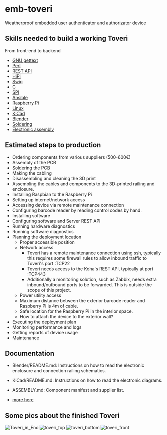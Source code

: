 # emb-toveri
Weatherproof embedded user authenticator and authorizator device

## Skills needed to build a working Toveri

From front-end to backend

- [GNU gettext](https://www.gnu.org/software/gettext/)
- [Perl](https://www.perl.org/)
- [REST API](http://www.restapitutorial.com/)
- [HiPi](http://raspberrypi.znix.com/hipidocs/)
- [Swig](http://www.swig.org/papers/Perl98/swigperl.htm)
- [C](http://www.cprogramming.com/)
- [SPI](https://en.wikipedia.org/wiki/Serial_Peripheral_Interface_Bus)
- [Ansible](http://docs.ansible.com/)
- [Raspberry Pi](https://www.raspberrypi.org/)
- [Linux](https://www.linuxfoundation.org/)
- [KiCad](http://kicad-pcb.org/)
- [Blender](https://www.blender.org/)
- [Soldering](https://www.youtube.com/watch?v=vIT4ra6Mo0s)
- [Electronic assembly](https://duckduckgo.com/?q=genuino+starter+kit&t=canonical&ia=products)

## Estimated steps to production

* Ordering components from various suppliers (500-600€)
* Assembly of the PCB
* Soldering the PCB
* Making the cabling
* Disassembling and cleaning the 3D print
* Assembling the cables and components to the 3D-printed railing and enclosure.
* Installing Raspbian to the Raspberry Pi
* Setting up internet/network access
* Accessing device via remote maintenance connection
* Configuring barcode reader by reading control codes by hand.
* Installing software
* Configuring software and Server REST API
* Running hardware diagnostics
* Running software diagnostics
* Planning the deployment location
  - Proper accessible position
  - Network access
    - Toveri has a remote maintenance connection using ssh, typically this requires some firewall rules to allow inbound traffic to Toveri's port :TCP22
    - Toveri needs access to the Koha's REST API, typically at port :TCP443
    - Additionally a monitoring solution, such as Zabbix, needs extra inbound/outbound ports to be forwarded. This is outside the scope of this project.
  - Power utility access
  - Maximum distance between the exterior barcode reader and Raspberry Pi is 4m of cable.
  - Safe location for the Raspberry Pi in the interior space.
  - How to attach the device to the exterior wall?
* Executing the deployment plan
* Monitoring performance and logs
* Getting reports of device usage
* Maintenance

## Documentation

* Blender/README.md: Instructions on how to read the electronic enclosure and connection railing schematics.

* KiCad/README.md: Instructions on how to read the electronic diagrams.

* ASSEMBLY.md: Component manifest and supplier list.

* [more here](Documents/)




## Some pics about the finished Toveri

![Toveri_in_Eno](Pictures/Assembled/Eno.jpg)
![toveri_top](Pictures/Assembled/toveri_iso.png)
![toveri_bottom](Pictures/Assembled/toveri_iso2.png)
![toveri_front](Pictures/Assembled/toveri_front.png)

